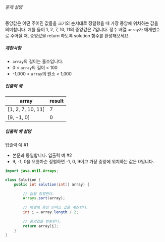 ###### 문제 설명
중앙값은 어떤 주어진 값들을 크기의 순서대로 정렬했을 때 가장 중앙에 위치하는 값을 의미합니다. 예를 들어 1, 2, 7, 10, 11의 중앙값은 7입니다. 정수 배열 `array`가 매개변수로 주어질 때, 중앙값을 return 하도록 solution 함수를 완성해보세요.
##### 제한사항
- `array`의 길이는 홀수입니다.
- 0 < `array`의 길이 < 100
- -1,000 < `array`의 원소 < 1,000
##### 입출력 예

|array|result|
|---|---|
|[1, 2, 7, 10, 11]|7|
|[9, -1, 0]|0|

##### 입출력 예 설명
입출력 예 #1
- 본문과 동일합니다.
입출력 예 #2
- 9, -1, 0을 오름차순 정렬하면 -1, 0, 9이고 가장 중앙에 위치하는 값은 0입니다.

```java
import java.util.Arrays;

class Solution {
    public int solution(int[] array) {
        
        // 값을 정렬한다.
        Arrays.sort(array);
        
        // 배열에 중앙 인덱스 값을 계산한다.
        int i = array.length / 2;
        
        // 중앙값을 반환한다.
        return array[i];
    }
}
```